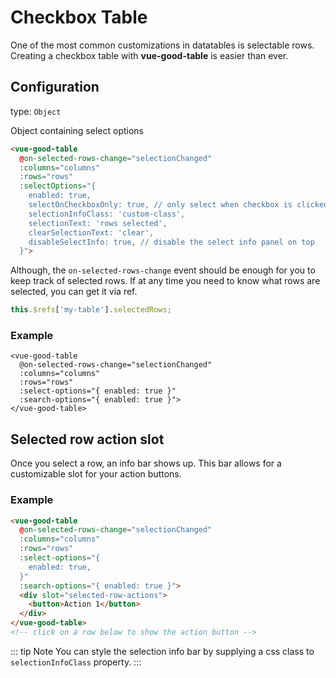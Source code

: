 # Checkbox Table

One of the most common customizations in datatables is selectable rows. Creating a checkbox table with **vue-good-table** is easier than ever.


## Configuration 

type: `Object`

Object containing select options
```html
<vue-good-table
  @on-selected-rows-change="selectionChanged"
  :columns="columns"
  :rows="rows"
  :selectOptions="{
    enabled: true,
    selectOnCheckboxOnly: true, // only select when checkbox is clicked instead of the row
    selectionInfoClass: 'custom-class',
    selectionText: 'rows selected',
    clearSelectionText: 'clear',
    disableSelectInfo: true, // disable the select info panel on top
  }">
```

Although, the `on-selected-rows-change` event should be enough for you to keep track of selected rows. If at any time you need to know what rows are selected, you can get it via ref.

```js
this.$refs['my-table'].selectedRows;
```

### Example
```vue
<vue-good-table
  @on-selected-rows-change="selectionChanged"
  :columns="columns"
  :rows="rows"
  :select-options="{ enabled: true }"
  :search-options="{ enabled: true }">
</vue-good-table>
```

<checkbox-table />


## Selected row action slot
Once you select a row, an info bar shows up. This bar allows for a customizable slot for your action buttons. 

### Example

```html
<vue-good-table
  @on-selected-rows-change="selectionChanged"
  :columns="columns"
  :rows="rows"
  :select-options="{ 
    enabled: true,
  }"
  :search-options="{ enabled: true }">
  <div slot="selected-row-actions">
    <button>Action 1</button>
  </div>
</vue-good-table>
<!-- click on a row below to show the action button -->
```

<checkbox-table :show-slot="true" />

::: tip Note
You can style the selection info bar by supplying a css class to `selectionInfoClass` property.
:::